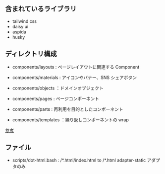 ## 含まれているライブラリ

- tailwind css
- daisy ui
- aspida
- husky

## ディレクトリ構成

- components/layouts : ページレイアウトに関連する Component

- components/materials : アイコンやバナー、SNS シェアボタン

- components/objects ：ドメインオブジェクト

- components/pages : ページコンポーネント

- components/parts : 再利用を目的としたコンポーネント

- components/templates ：繰り返しコンポーネントの wrap

[参考](https://www.wantedly.com/companies/noschool/post_articles/308035)

## ファイル

- scripts/dot-html.bash : /\*.html/index.html to /\*.html adapter-static アダプタのみ
